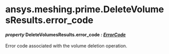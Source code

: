# ansys.meshing.prime.DeleteVolumesResults.error_code

<a id="ansys.meshing.prime.DeleteVolumesResults.error_code"></a>

#### *property* DeleteVolumesResults.error_code *: [ErrorCode](ansys.meshing.prime.ErrorCode.md#ansys.meshing.prime.ErrorCode)*

Error code associated with the volume deletion operation.

<!-- !! processed by numpydoc !! -->
